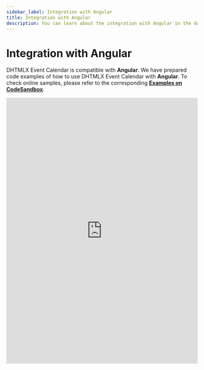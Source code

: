 ```yaml
---
sidebar_label: Integration with Angular
title: Integration with Angular
description: You can learn about the integration with Angular in the documentation of the DHTMLX JavaScript Event Calendar library. Browse developer guides and API reference, try out code examples and live demos, and download a free 30-day evaluation version of DHTMLX Event Calendar.
---
```


# Integration with Angular

DHTMLX Event Calendar is compatible with **Angular**. We have prepared code examples of how to use DHTMLX Event Calendar with **Angular**. To check online samples, please refer to the corresponding [**Examples on CodeSandbox**](https://codesandbox.io/u/DHTMLX).

<iframe src="https://codesandbox.io/p/sandbox/dhtmlx-event-calendar-with-angular-tt9q4x" frameborder="0" class="snippet_iframe" width="100%" height="700"></iframe>
